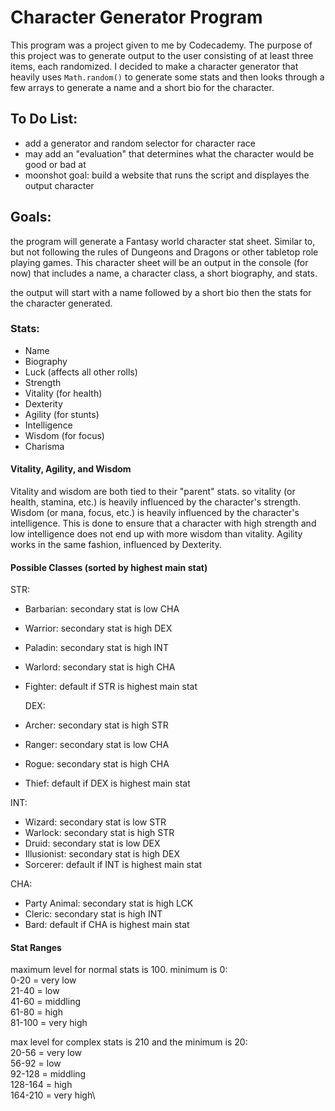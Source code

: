 # Character Generator Program
This program was a project given to me by Codecademy. The purpose of this project was to generate output to the user consisting of at least three items, each randomized. I decided to make a character generator that heavily uses `Math.random()` to generate some stats and then looks through a few arrays to generate a name and a short bio for the character.

## To Do List:
  * add a generator and random selector for character race
  * may add an "evaluation" that determines what the character would be good or bad at
  * moonshot goal: build a website that runs the script and displayes the output character


## Goals:
the program will generate a Fantasy world character stat sheet. Similar to, but not following the rules of Dungeons and Dragons or other tabletop role playing games. This character sheet will be an output in the console (for now) that includes a name, a character class, a short biography, and stats.

the output will start with a name followed by a short bio then the stats for the character generated.

### Stats:
  * Name
  * Biography
  * Luck (affects all other rolls)
  * Strength
  * Vitality (for health)
  * Dexterity
  * Agility (for stunts)
  * Intelligence
  * Wisdom (for focus)
  * Charisma

  #### Vitality, Agility, and Wisdom
  Vitality and wisdom are both tied to their "parent" stats. so vitality (or health, stamina, etc.) is heavily influenced by the character's strength. Wisdom (or mana, focus, etc.) is heavily influenced by the character's intelligence. This is done to ensure that a character with high strength and low intelligence does not end up with more wisdom than vitality. Agility works in the same fashion, influenced by Dexterity.

  #### Possible Classes (sorted by highest main stat)
  STR:
  * Barbarian: secondary stat is low CHA
  * Warrior: secondary stat is high DEX
  * Paladin: secondary stat is high INT
  * Warlord: secondary stat is high CHA
  * Fighter: default if STR is highest main stat

    DEX:
  * Archer: secondary stat is high STR
  * Ranger: secondary stat is low CHA
  * Rogue: secondary stat is high CHA
  * Thief: default if DEX is highest main stat

  INT:
  * Wizard: secondary stat is low STR
  * Warlock: secondary stat is high STR
  * Druid: secondary stat is low DEX
  * Illusionist: secondary stat is high DEX
  * Sorcerer: default if INT is highest main stat

  CHA:
  * Party Animal: secondary stat is high LCK
  * Cleric: secondary stat is high INT
  * Bard: default if CHA is highest main stat
    

#### Stat Ranges
  maximum level for normal stats is 100. minimum is 0:\
  0-20 = very low\
  21-40 = low\
  41-60 = middling\
  61-80 = high\
  81-100 = very high

  max level for complex stats is 210 and the minimum is 20:\
  20-56 = very low\
  56-92 = low\
  92-128 = middling\
  128-164 = high\
  164-210 = very high\